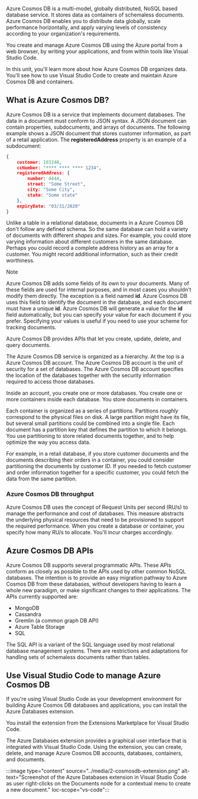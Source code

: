 Azure Cosmos DB is a multi-model, globally distributed, NoSQL based database service. It stores data as containers of schemaless documents. Azure Cosmos DB enables you to distribute data globally, scale performance horizontally, and apply varying levels of consistency according to your organization's requirements. 

You create and manage Azure Cosmos DB using the Azure portal from a web browser, by writing your applications, and from within tools like Visual Studio Code.

In this unit, you'll learn more about how Azure Cosmos DB organizes data. You'll see how to use Visual Studio Code to create and maintain Azure Cosmos DB and containers.

## What is Azure Cosmos DB?

Azure Cosmos DB is a service that implements document databases. The data in a document must conform to JSON syntax. A JSON document can contain properties, subdocuments, and arrays of documents. The following example shows a JSON document that stores customer information, as part of a retail application. The **registeredAddress** property is an example of a subdocument:

```JSON
{
    customer: 103248,
    ccNumber: "**** **** **** 1234",
    registeredAddress: {
        number: 4444,
        street: "Some Street",
        city: "Some City",
        state: "Some state"
    },
    expiryDate: "03/31/2020"
}
```

Unlike a table in a relational database, documents in a Azure Cosmos DB don't follow any defined schema. So the same database can hold a variety of documents with different *shapes* and sizes. For example, you could store varying information about different customers in the same database. Perhaps you could record a complete address history as an array for a customer. You might record additional information, such as their credit worthiness.

> [!NOTE]
> Azure Cosmos DB adds some fields of its own to your documents. Many of these fields are used for internal purposes, and in most cases you shouldn't modify them directly. The exception is a field named **id**. Azure Cosmos DB uses this field to identify the document in the database, and each document must have a unique **id**. Azure Cosmos DB will generate a value for the **id** field automatically, but you can specify your value for each document if you prefer. Specifying your values is useful if you need to use your scheme for tracking documents.

Azure Cosmos DB provides APIs that let you create, update, delete, and query documents.

The Azure Cosmos DB service is organized as a hierarchy. At the top is a Azure Cosmos DB account. The Azure Cosmos DB account is the unit of security for a set of databases. The Azure Cosmos DB account specifies the location of the databases together with the security information required to access those databases.

Inside an account, you create one or more databases. You create one or more containers inside each database. You store documents in containers.

Each container is organized as a series of partitions. Partitions *roughly* correspond to the physical files on disk. A large partition might have its file, but several small partitions could be combined into a single file. Each document has a partition key that defines the partition to which it belongs. You use partitioning to store related documents together, and to help optimize the way you access data.

For example, in a retail database, if you store customer documents and the documents describing their orders in a container, you could consider partitioning the documents by customer ID. If you needed to fetch customer and order information together for a specific customer, you could fetch the data from the same partition.

### Azure Cosmos DB throughput

Azure Cosmos DB uses the concept of Request Units per second (RU/s) to manage the performance and cost of databases. This measure abstracts the underlying physical resources that need to be provisioned to support the required performance. When you create a database or container, you specify how many RU/s to allocate. You'll incur charges accordingly.

## Azure Cosmos DB APIs

Azure Cosmos DB supports several programmatic APIs. These APIs conform as closely as possible to the APIs used by other common NoSQL databases. The intention is to provide an easy migration pathway to Azure Cosmos DB from these databases, without developers having to learn a whole new paradigm, or make significant changes to their applications. The APIs currently supported are:

- MongoDB
- Cassandra
- Gremlin (a common graph DB API)
- Azure Table Storage
- SQL

The SQL API is a variant of the SQL language used by most relational database management systems. There are restrictions and adaptations for handling sets of schemaless documents rather than tables.

## Use Visual Studio Code to manage Azure Cosmos DB

If you're using Visual Studio Code as your development environment for building Azure Cosmos DB databases and applications, you can install the Azure Databases extension.

You install the extension from the Extensions Marketplace for Visual Studio Code.

The Azure Databases extension provides a graphical user interface that is integrated with Visual Studio Code. Using the extension, you can create, delete, and manage Azure Cosmos DB accounts, databases, containers, and documents.

:::image type="content" source="../media/2-cosmosdb-extension.png" alt-text="Screenshot of the Azure Databases extension in Visual Studio Code as user right-clicks on the Documents node for a contextual menu to create a new document." loc-scope="vs-code":::
